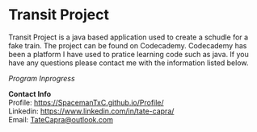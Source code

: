 # Transit Project 

Transit Project is a java based application used to create a schudle for a fake train. The project can be found on Codecademy.
Codecademy has been a platform I have used to pratice learning code such as java. If you have any questions please contact me with the information listed below.

*Program Inprogress*
<br/>

<b>Contact Info</b> </br>
Profile: https://SpacemanTxC.github.io/Profile/ <br/>
Linkedin: https://www.linkedin.com/in/tate-capra/ <br/> 
Email: TateCapra@outlook.com 

